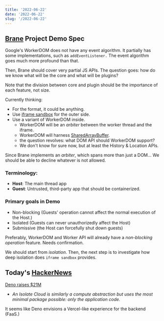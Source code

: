 ```yaml
---
title: '2022-06-22'
date: '2022-06-22'
slug: '/2022-06-22'
---
```


## [Brane](../Notes/Brane.md) Project Demo Spec

Google's WorkerDOM does not have any event algorithm.
It partially has some implementations, such as `addEventListener.`
The event algorithm goes much more profound than that.

Then, Brane should cover very partial JS APIs.
The question goes: how do we know what will be the core and what will be plugins?

Note that the division between core and plugin should be the importance of each feature, not size.

Currently thinking:

- For the format, it could be anything.
- Use [iframe sandbox](../Notes/Sandbox.md) for the outer side.
- Use a variant of WorkerDOM inside.
  - WorkerDOM will be an _arbiter_ between the worker thread and the iframe.
  - WorkerDOM will harness [SharedArrayBuffer](../Notes/SharedArrayBuffer.md).
  - the question revolves: what DOM API should WorkerDOM support?
  - We don't know for sure now, but at least the History & Location APIs.

Since Brane implements an _arbiter_, which spans more than just a DOM...
We should be able to decline whatever is not allowed.

### Terminology:

- **Host**: The main thread app
- **Guest**: Untrusted, third-party app that should be containerized.

### Primary goals in Demo

- Non-blocking (Guests' operation cannot affect the normal execution of the Host.)
- Isolated (Guests can never unauthorizedly affect the Host)
- Submissive (the Host can forcefully shut down guests)

Preferably, WorkerDOM and Worker API will already have a _non-blocking operation_ feature.
Needs confirmation.

We should start from _isolation_.
Then, the next step is to investigate how deep isolation does `iframe sandbox` provides.

## Today's [HackerNews](../Notes/HackerNews.md)

[Deno raises $21M](https://deno.com/blog/series-a)

- _An Isolate Cloud is similarly a compute abstraction but uses the most minimal package possible: only the application code._

It seems like Deno envisions a Vercel-like experience for the backend (FaaS.)
